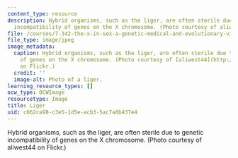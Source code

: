 ```yaml
---
content_type: resource
description: Hybrid organisms, such as the liger, are often sterile due to genetic
  incompatibility of genes on the X chromosome. (Photo courtesy of aliwest44 on Flickr.)
file: /courses/7-342-the-x-in-sex-a-genetic-medical-and-evolutionary-view-of-the-x-chromosome-fall-2009/c062ca98c3e51d5eacb35ac7a8b437e4_7-342f09.jpg
file_type: image/jpeg
image_metadata:
  caption: Hybrid organisms, such as the liger, are often sterile due to genetic incompatibility
    of genes on the X chromosome. (Photo courtesy of [aliwest44](http://www.flickr.com/photos/alismith44/269850516/)
    on Flickr.)
  credit: ''
  image-alt: Photo of a liger.
learning_resource_types: []
ocw_type: OCWImage
resourcetype: Image
title: Liger
uid: c062ca98-c3e5-1d5e-acb3-5ac7a8b437e4
---
```

Hybrid organisms, such as the liger, are often sterile due to genetic incompatibility of genes on the X chromosome. (Photo courtesy of aliwest44 on Flickr.)

